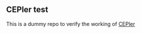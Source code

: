 ## CEPler test

This is a dummy repo to verify the working of [CEPler](https://github.com/bodymindarts/cepler)
